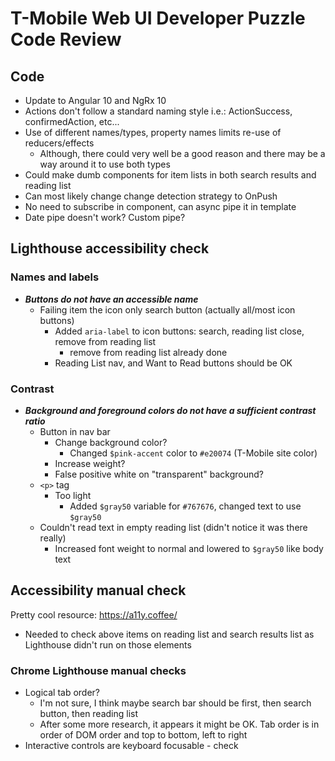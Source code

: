 # T-Mobile Web UI Developer Puzzle Code Review

## Code

- Update to Angular 10 and NgRx 10
- Actions don't follow a standard naming style i.e.: ActionSuccess, confirmedAction, etc...
- Use of different names/types, property names limits re-use of reducers/effects
  - Although, there  could very well be a good reason and there may be a way around it to use both types
- Could make dumb components for item lists in both search results and reading list
- Can most likely change change detection strategy to OnPush
- No need to subscribe in component, can async pipe it in template
- Date pipe doesn't work? Custom pipe?

## Lighthouse accessibility check

### Names and labels

- ***Buttons do not have an accessible name***
  - Failing item the icon only search button (actually all/most icon buttons)
    - Added `aria-label` to icon buttons: search, reading list close, remove from reading list
      - remove from reading list already done
    - Reading List nav, and Want to Read buttons should be OK

### Contrast

- ***Background and foreground colors do not have a sufficient contrast ratio***
  - Button in nav bar
    - Change background color?
      - Changed `$pink-accent` color to `#e20074` (T-Mobile site color)
    - Increase weight?
    - False positive white on "transparent" background?
  - `<p>` tag
    - Too light
      - Added `$gray50` variable for `#767676`, changed text to use `$gray50`
  - Couldn't read text in empty reading list (didn't notice it was there really)
    - Increased font weight to normal and lowered to `$gray50` like body text

## Accessibility manual check

Pretty cool resource: <https://a11y.coffee/>

- Needed to check above items on reading list and search results list as Lighthouse didn't run on those elements

### Chrome Lighthouse manual checks

- Logical tab order?
  - I'm not sure, I think maybe search bar should be first, then search button, then reading list
  - After some more research, it appears it might be OK. Tab order is in order of DOM order and top to bottom, left to right
- Interactive controls are keyboard focusable - check
